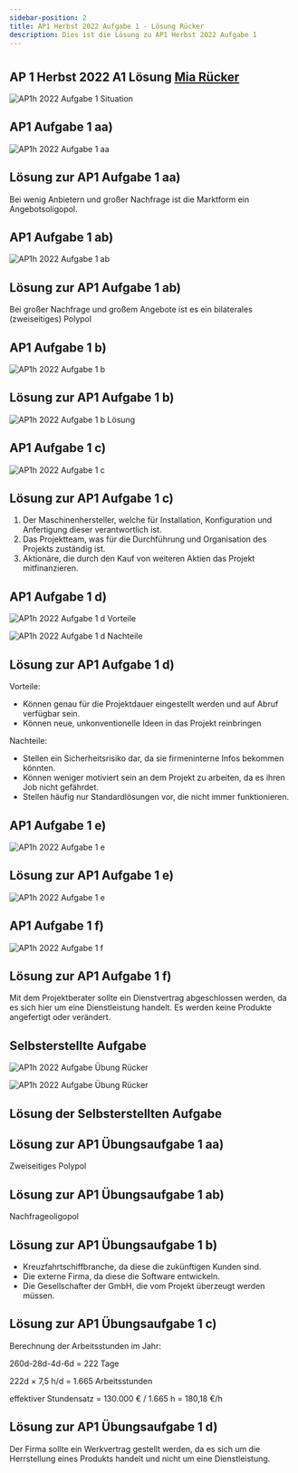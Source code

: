 ```yaml
---
sidebar-position: 2
title: AP1 Herbst 2022 Aufgabe 1 - Lösung Rücker
description: Dies ist die Lösung zu AP1 Herbst 2022 Aufgabe 1
---
```


# 
## AP 1 Herbst 2022 A1 Lösung [Mia Rücker](<../../../../user/Auszubildende Michel/ruecker.md>)

![AP1h 2022 Aufgabe 1 Situation](</img/AP1/2022/ap1h_2022/AP1h_2022_a1e_Situation.jpg>)

## AP1 Aufgabe 1 aa)

![AP1h 2022 Aufgabe 1 aa](</img/AP1/2022/ap1h_2022/AP1h_2022_a1aa.jpg>)

## Lösung zur AP1 Aufgabe 1 aa)

Bei wenig Anbietern und großer Nachfrage ist die Marktform ein Angebotsoligopol.

## AP1 Aufgabe 1 ab)

![AP1h 2022 Aufgabe 1 ab](</img/AP1/2022/ap1h_2022/AP1h_2022_a1ab.jpg>)

## Lösung zur AP1 Aufgabe 1 ab)

Bei großer Nachfrage und großem Angebote ist es ein bilaterales (zweiseitiges) Polypol

## AP1 Aufgabe 1 b)

![AP1h 2022 Aufgabe 1 b](</img/AP1/2022/ap1h_2022/AP1h_2022_a1b.jpg>)

## Lösung zur AP1 Aufgabe 1 b)

![AP1h 2022 Aufgabe 1 b Lösung](</img/AP1/2022/ap1h_2022/solution/AP1h_2022_a1b_solution_ruecker.jpg>)

## AP1 Aufgabe 1 c)

![AP1h 2022 Aufgabe 1 c](</img/AP1/2022/ap1h_2022/AP1h_2022_a1c.jpg>)

## Lösung zur AP1 Aufgabe 1 c)

1. Der Maschinenhersteller, welche für Installation, Konfiguration und Anfertigung dieser verantwortlich ist.
2. Das Projektteam, was für die Durchführung und Organisation des Projekts zuständig ist.
3. Aktionäre, die durch den Kauf von weiteren Aktien das Projekt mitfinanzieren.

## AP1 Aufgabe 1 d)

![AP1h 2022 Aufgabe 1 d Vorteile](</img/AP1/2022/ap1h_2022/AP1h_2022_a1d_Vorteile.jpg>)

![AP1h 2022 Aufgabe 1 d Nachteile](</img/AP1/2022/ap1h_2022/AP1h_2022_a1d_Nachteile.jpg>)

## Lösung zur AP1 Aufgabe 1 d)

Vorteile:
  - Können genau für die Projektdauer eingestellt werden und auf Abruf verfügbar sein.
  - Können neue, unkonventionelle Ideen in das Projekt reinbringen

Nachteile:
  - Stellen ein Sicherheitsrisiko dar, da sie firmeninterne Infos bekommen könnten.
  - Können weniger motiviert sein an dem Projekt zu arbeiten, da es ihren Job nicht gefährdet.
  - Stellen häufig nur Standardlösungen vor, die nicht immer funktionieren.

## AP1 Aufgabe 1 e)

![AP1h 2022 Aufgabe 1 e](</img/AP1/2022/ap1h_2022/AP1h_2022_a1e.jpg>)

## Lösung zur AP1 Aufgabe 1 e)

![AP1h 2022 Aufgabe 1 e](</img/AP1/2022/ap1h_2022/solution/AP1h_2022_a1e_solution.jpg>)


## AP1 Aufgabe 1 f)

![AP1h 2022 Aufgabe 1 f](</img/AP1/2022/ap1h_2022/AP1h_2022_a1f.jpg>)

## Lösung zur AP1 Aufgabe 1 f)

Mit dem Projektberater sollte ein Dienstvertrag abgeschlossen werden, da es sich hier um eine Dienstleistung handelt. Es werden keine Produkte angefertigt oder verändert.

## Selbsterstellte Aufgabe

![AP1h 2022 Aufgabe Übung Rücker](</img/AP1/2022/ap1h_2022/AP1h_2022_a1_exercise-1.jpg>)

![AP1h 2022 Aufgabe Übung Rücker](</img/AP1/2022/ap1h_2022/AP1h_2022_a1_exercise-2.jpg>)

## Lösung der Selbsterstellten Aufgabe

## Lösung zur AP1 Übungsaufgabe 1 aa)

Zweiseitiges Polypol

## Lösung zur AP1 Übungsaufgabe 1 ab)

Nachfrageoligopol

## Lösung zur AP1 Übungsaufgabe 1 b)

* Kreuzfahrtschiffbranche, da diese die zukünftigen Kunden sind.
* Die externe Firma, da diese die Software entwickeln.
* Die Gesellschafter der GmbH, die vom Projekt überzeugt werden müssen. 

## Lösung zur AP1 Übungsaufgabe 1 c)

Berechnung der Arbeitsstunden im Jahr:

260d-28d-4d-6d = 222 Tage

222d × 7,5 h/d = 1.665 Arbeitsstunden

effektiver Stundensatz = 130.000 € / 1.665 h = 180,18 €/h

## Lösung zur AP1 Übungsaufgabe 1 d)

Der Firma sollte ein Werkvertrag gestellt werden, da es sich um die Herrstellung eines Produkts handelt und nicht
um eine Dienstleistung.

